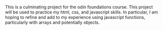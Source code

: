This is a culminating project for the odin foundations course.  This project will be used to practice my html, css, and javascript skills.  In particular, I am hoping to refine and add to my experience using javascript functions, particularly with arrays and potentially objects.